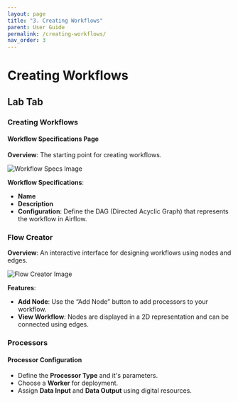 ```yaml
---
layout: page
title: "3. Creating Workflows"
parent: User Guide
permalink: /creating-workflows/
nav_order: 3
---
```


# Creating Workflows

## Lab Tab

### Creating Workflows

#### Workflow Specifications Page

**Overview**: The starting point for creating workflows.

![Workflow Specs Image](images/workflowspecs.png)

**Workflow Specifications**:
- **Name**  
- **Description**  
- **Configuration**: Define the DAG (Directed Acyclic Graph) that represents the workflow in Airflow.

### Flow Creator

**Overview**: An interactive interface for designing workflows using nodes and edges.

![Flow Creator Image](images/flowCreator.png)

**Features**:
- **Add Node**: Use the “Add Node” button to add processors to your workflow.
- **View Workflow**: Nodes are displayed in a 2D representation and can be connected using edges.

### Processors

#### Processor Configuration

- Define the **Processor Type** and it's parameters.
- Choose a **Worker** for deployment.
- Assign **Data Input** and **Data Output** using digital resources.